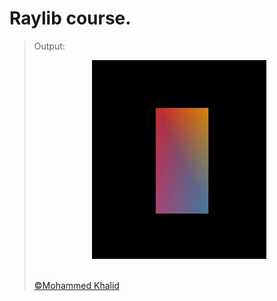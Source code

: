 # Raylib course.

> Output:
> <p align="center">
>   <img src="https://github.com/glULTRA/LearnRaylib/blob/z-Course-Resources/course_res/images/5-3.gif">
> </p>
> <br>
> <a href="https://github.com/glULTRA" class="btn btn-primary"> &copy;Mohammed Khalid </a>